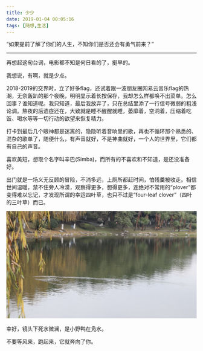 ```yaml
---
title: 少少
date: 2019-01-04 00:05:16
tags: [随想,生活]
---
```


“如果提前了解了你们的人生，不知你们是否还会有勇气前来？”

<!-- more -->

------

再想起这句台词，电影都不知是何日看的了，挺早的。

我想说，有啊，就是少点。

2018-2019的交界时，立了好多flag，还试着跟一波朋友圈网易云音乐flag的热潮，无奈轰趴的那个夜晚，明明显示着长按保存，我却怎么样都唤不出菜单。怎么回事？谁知道呢。我只知道，最后我放弃了，只在总结里添了一行信号微弱的粗浅论调。熬夜的后遗症还在，大致就是睡不醒醒就睡，萎靡着，空洞着，压缩着吃饭、喝水等等一切行动的欲望来恢复精力。

打卡到最后几个眼神都是迷离的，隐隐听着音响里的歌，再也不循环那个熟悉的、混杂的歌单了，随便什么，有声音就好，不是神曲就好，一个人的世界里，它们都有自己的声音。

喜欢美短，想取个名字叫辛巴(Simba)，而所有的不喜欢和不知道，是还没准备好。

出门就是一场义无反顾的冒险，不消多远，上厕所都赶时间，怕残羹被收走。相信世间温暖，禁不住旁人冷漠，观察得更多，想得更多，连绝对不常用的“plover”都变得难以忘记，才发现所谓的幸运四叶草，也只不过是“four-leaf clover”（四叶的三叶草）而已。

![入水](少少/01.jpg)

幸好，镜头下死水微澜，是小野鸭在凫水。

不要等风来，跑起来，它就奔向了你。